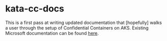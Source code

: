 # kata-cc-docs
This is a first pass at writing updated documentation that [hopefully] walks a user through the setup of Confidential Containers on AKS. Existing Microsoft documentation can be found [here](https://learn.microsoft.com/en-us/azure/aks/deploy-confidential-containers-default-policy).


